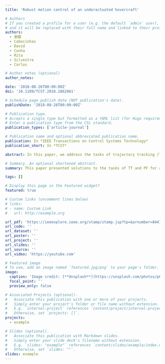 ```yaml
---
title: 'Robust motion control of an underactuated hovercraft'

# Authors
# If you created a profile for a user (e.g. the default `admin` user), write the username (folder name) here
# and it will be replaced with their full name and linked to their profile.
authors:
  - 谢威
  - Cabecinhas
  - David 
  - Cunha
  - Rita
  - Silvestre
  - Carlos

# Author notes (optional)
author_notes:

date: '2018-08-26T00:00:00Z'
doi: '10.1109/TCST.2018.2862861'

# Schedule page publish date (NOT publication's date).
publishDate: '2018-08-26T00:00:00Z'

# Publication type.
# Accepts a single type but formatted as a YAML list (for Hugo requirements).
# Enter a publication type from the CSL standard.
publication_types: ['article-journal']

# Publication name and optional abbreviated publication name.
publication: In *IEEE Transactions on Control Systems Technology*
publication_short: In *TCST*

abstract: In this paper, we address the tasks of trajectory tracking (TT) and path following (PF) for a hovercraft vehicle in the presence of uncertain parameters and unknown external disturbances. Building on the backstepping technique, the proposed TT (PF) control laws are able to drive a hovercraft toward and stay within a neighborhood of a reference trajectory (path), achieving global practical stability. Moreover, the devised control strategies also guarantee that the actuations remain bounded with respect to the position error. The controller is made robust to constant external disturbances and uncertain model parameters by the introduction of dynamic estimators for the disturbance and friction coefficients. A projection operator is used to ensure the estimates remain within prescribed bounds and are sufficiently smooth to be backstepped. In order to validate the efficacy and performance of the proposed controllers, we present and analyze both simulation and experimental results.

# Summary. An optional shortened abstract.
summary: This paper presented solutions to the tasks of TT and PF for an underactuated autonomous hovercraft. The proposed TT control laws are able to stabilize the vehicle to the neighborhood of the reference trajectory. In order to guarantee that the inputs are bounded, a saturation function was introduced thereby ensuring that the actuation does not grow unbounded as a function of the position error. In addition, to attain robust stabilization, disturbance and damping coefficient estimators were designed through the use of smooth projection operators while also ensuring that these remain bounded and do not suffer from the windup phenomenon. A PF control strategy was also presented, based on the same techniques but resulting in milder control inputs, which was also capable of driving the vehicle to the neighborhood of the desired path, following the desired speed profile. Experimental results with a model hovercraft were also presented so as to validate the performance and robustness of the proposed controllers.

tags: []

# Display this page in the Featured widget?
featured: true

# Custom links (uncomment lines below)
# links:
# - name: Custom Link
#   url: http://example.org

url_pdf: 'https://ieeexplore.ieee.org/stamp/stamp.jsp?tp=&arnumber=8447303'
url_code: ''
url_dataset: ''
url_poster: ''
url_project: ''
url_slides: ''
url_source: ''
url_video: 'https://youtube.com'

# Featured image
# To use, add an image named `featured.jpg/png` to your page's folder.
image:
  caption: 'Image credit: [**Unsplash**](https://unsplash.com/photos/pLCdAaMFLTE)'
  focal_point: ''
  preview_only: false

# Associated Projects (optional).
#   Associate this publication with one or more of your projects.
#   Simply enter your project's folder or file name without extension.
#   E.g. `internal-project` references `content/project/internal-project/index.md`.
#   Otherwise, set `projects: []`.
projects:
  - example

# Slides (optional).
#   Associate this publication with Markdown slides.
#   Simply enter your slide deck's filename without extension.
#   E.g. `slides: "example"` references `content/slides/example/index.md`.
#   Otherwise, set `slides: ""`.
slides: example
---
```


<!-- 
{{% callout note %}}
Click the _Cite_ button above to demo the feature to enable visitors to import publication metadata into their reference management software.
{{% /callout %}}

{{% callout note %}}
Create your slides in Markdown - click the _Slides_ button to check out the example.
{{% /callout %}}

Add the publication's **full text** or **supplementary notes** here. You can use rich formatting such as including [code, math, and images](https://docs.hugoblox.com/content/writing-markdown-latex/). -->
